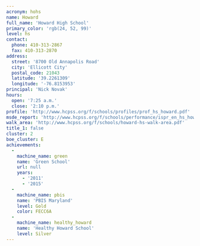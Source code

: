 ```yaml
---
acronym: hohs
name: Howard
full_name: 'Howard High School'
primary_color: 'rgb(24, 52, 99)'
level: hs
contact:
  phone: 410-313-2867
  fax: 410-313-2870
address:
  street: '8700 Old Annapolis Road'
  city: 'Ellicott City'
  postal_code: 21043
  latitude: '39.2261309'
  longitude: '-76.8153953'
principal: 'Nick Novak'
hours:
  open: '7:25 a.m.'
  close: '2:10 p.m.'
profile: 'http://www.hcpss.org/f/schools/profiles/prof_hs_howard.pdf'
msde_report: 'http://www.hcpss.org/f/schools/performance/ispr_en_hs_howard.pdf'
walk_area: 'http://www.hcpss.org/f/schools/howard-hs-walk-area.pdf'
title_1: false
cluster: 2
boe_cluster: E
achievements:
  -
    machine_name: green
    name: 'Green School'
    url: null
    years:
      - '2011'
      - '2015'
  -
    machine_name: pbis
    name: 'PBIS Maryland'
    level: Gold
    color: FECC6A
  -
    machine_name: healthy_howard
    name: 'Healthy Howard School'
    level: Silver
---
```

